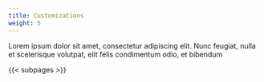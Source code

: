 ```yaml
---
title: Customizations
weight: 5
---
```


Lorem ipsum dolor sit amet, consectetur adipiscing elit. Nunc feugiat, nulla et scelerisque volutpat, elit felis condimentum odio, et bibendum 

{{< subpages >}}